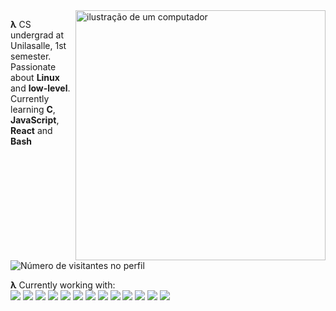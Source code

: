 <img src="https://external-content.duckduckgo.com/iu/?u=http%3A%2F%2Fimagenpng.com%2Fwp-content%2Fuploads%2F2015%2F08%2F9.png&f=1&nofb=1&ipt=2bb138fe9af7e138e2bc10cb703dcfe64b9a543947a5e924696b7e7090881a39&ipo=images" alt="ilustração de um computador" min-width="400px" max-width="400px" width="400px" align="right">

<p align="left"> 
<strong>λ</strong> CS undergrad at Unilasalle, 1st semester. Passionate about <strong>Linux</strong> and <strong>low-level</strong>.<br>Currently learning <strong>C</strong>, <strong>JavaScript</strong>, <strong>React</strong> and <strong>Bash</strong><br><br>
<p>

<img src="https://profile-counter.glitch.me/DiogoBnfr/count.svg" alt="Número de visitantes no perfil"/>

<strong>λ</strong> Currently working with:<br>
<img src="https://img.shields.io/badge/Arch%20Linux-1793D1?logo=arch-linux&logoColor=fff&style=for-the-badge"/>
<img src="https://img.shields.io/badge/Windows-0078D6?style=for-the-badge&logo=windows&logoColor=white"/>
<img src="https://img.shields.io/badge/NeoVim-%2357A143.svg?&style=for-the-badge&logo=neovim&logoColor=white"/>
<img src="https://img.shields.io/badge/shell_script-%23121011.svg?style=for-the-badge&logo=gnu-bash&logoColor=white"/>
<img src="https://img.shields.io/badge/c-%2300599C.svg?style=for-the-badge&logo=c&logoColor=white" />
<img src="https://img.shields.io/badge/c%23-%23239120.svg?style=for-the-badge&logo=csharp&logoColor=white" />
<img src="https://img.shields.io/badge/.NET-5C2D91?style=for-the-badge&logo=.net&logoColor=white"/>
<img src="https://img.shields.io/badge/javascript-%23323330.svg?style=for-the-badge&logo=javascript&logoColor=%23F7DF1E" />
<img src="https://img.shields.io/badge/react-%2320232a.svg?style=for-the-badge&logo=react&logoColor=%2361DAFB"/>
<img src="https://img.shields.io/badge/html5-%23E34F26.svg?style=for-the-badge&logo=html5&logoColor=white" />
<img src="https://img.shields.io/badge/css3-%231572B6.svg?style=for-the-badge&logo=css3&logoColor=white" />
<img src="https://img.shields.io/badge/git-%23F05033.svg?style=for-the-badge&logo=git&logoColor=white" />
<img src="https://img.shields.io/badge/github-%23121011.svg?style=for-the-badge&logo=github&logoColor=white" />
